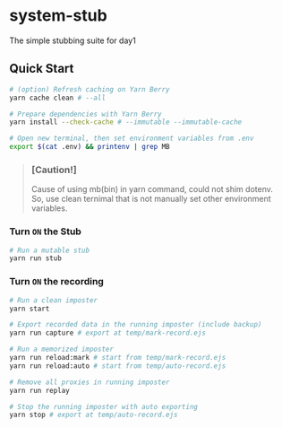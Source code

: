 # system-stub

The simple stubbing suite for day1

## Quick Start

```bash
# (option) Refresh caching on Yarn Berry
yarn cache clean # --all

# Prepare dependencies with Yarn Berry
yarn install --check-cache # --immutable --immutable-cache
```

```bash
# Open new terminal, then set environment variables from .env
export $(cat .env) && printenv | grep MB
```

> ### [Caution!]
>
> Cause of using mb(bin) in yarn command, could not shim dotenv.  
> So, use clean ternimal that is not manually set other environment variables.

### Turn `ON` the Stub

```bash
# Run a mutable stub
yarn run stub
```

### Turn `ON` the recording

```bash
# Run a clean imposter
yarn start

# Export recorded data in the running imposter (include backup)
yarn run capture # export at temp/mark-record.ejs

# Run a memorized imposter
yarn run reload:mark # start from temp/mark-record.ejs
yarn run reload:auto # start from temp/auto-record.ejs

# Remove all proxies in running imposter
yarn run replay

# Stop the running imposter with auto exporting
yarn stop # export at temp/auto-record.ejs
```
